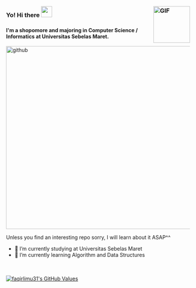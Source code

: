 ### <img align='right' alt='GIF' src='https://user-images.githubusercontent.com/70735803/121109412-b4f97000-c835-11eb-9859-3aa00579289b.gif' width='100' height='100' />
### Yo! Hi there <img src="https://raw.githubusercontent.com/MartinHeinz/MartinHeinz/master/wave.gif" width="30px">
### 
#### I'm a shopomore and majoring in Computer Science / Informatics at Universitas Sebelas Maret.


[<img src='https://user-images.githubusercontent.com/70735803/121027106-e724b680-c7d0-11eb-96de-2d4d3a73c8bc.jpg' alt='github' width='1000' height='500'>](https://github.com/faqirilmu31) 


Unless you find an interesting repo sorry, I will learn about it ASAP^^

- 🔭 I’m currently studying at Universitas Sebelas Maret 
- 🌱 I’m currently learning Algorithm and Data Structures

 <br/>
  <br/>
  <a href="https://github.com/faqirilmu31/faqirilmu31">
    <img align="center" src="https://github-readme-stats.vercel.app/api?username=faqirilmu31&show_icons=true&line_height=27&count_private=true&title_color=ffffff&text_color=c9cacc&icon_color=2bbc8a&bg_color=1d1f21&hide=issues" alt="faqirlimu31's GitHub Values" />
  </a>



<!--
**faqirilmu31/faqirilmu31** is a ✨ _special_ ✨ repository because its `README.md` (this file) appears on your GitHub profile.

Here are some ideas to get you started:

- 🔭 I’m currently working on ...
- 🌱 I’m currently learning ...
- 👯 I’m looking to collaborate on ...
- 🤔 I’m looking for help with ...
- 💬 Ask me about ...
- 📫 How to reach me: ...
- 😄 Pronouns: ...
- ⚡ Fun fact: ...
-->
